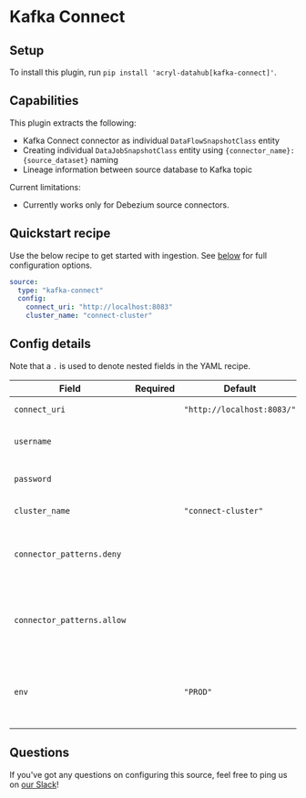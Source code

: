 # Kafka Connect

## Setup

To install this plugin, run `pip install 'acryl-datahub[kafka-connect]'`.

## Capabilities

This plugin extracts the following:

- Kafka Connect connector as individual `DataFlowSnapshotClass` entity
- Creating individual `DataJobSnapshotClass` entity using `{connector_name}:{source_dataset}` naming
- Lineage information between source database to Kafka topic

Current limitations:

- Currently works only for Debezium source connectors.

## Quickstart recipe

Use the below recipe to get started with ingestion. See [below](#config-details) for full configuration options.

```yml
source:
  type: "kafka-connect"
  config:
    connect_uri: "http://localhost:8083"
    cluster_name: "connect-cluster"
```

## Config details

Note that a `.` is used to denote nested fields in the YAML recipe.

| Field                      | Required | Default                    | Description                                             |
| -------------------------- | -------- | -------------------------- | ------------------------------------------------------- |
| `connect_uri`              |          | `"http://localhost:8083/"` | URI to connect to.                                      |
| `username`                 |          |                            | Kafka Connect username.                                 |
| `password`                 |          |                            | Kafka Connect password.                                 |
| `cluster_name`             |          | `"connect-cluster"`        | Cluster to ingest from.                                 |
| `connector_patterns.deny`  |          |                            | Regex pattern for connectors to include in ingestion.   |
| `connector_patterns.allow` |          |                            | Regex pattern for connectors to exclude from ingestion. |
| `env`                      |          | `"PROD"`                   | Environment to use in namespace when constructing URNs. |

## Questions

If you've got any questions on configuring this source, feel free to ping us on [our Slack](https://slack.datahubproject.io/)!
